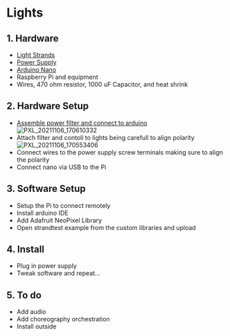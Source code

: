 # Lights
## 1. Hardware
* [Light Strands][Strand]
* [Power Supply][power] 
* [Arduino Nano][nano] 
* Raspberry Pi and equipment
* Wires, 470 ohm resistor, 1000 uF Capacitor, and heat shrink

[strand]:  https://www.amazon.com/gp/product/B014QZNC1S/ref=ppx_yo_dt_b_asin_title_o02_s00?ie=UTF8&psc=1
[power]:  https://www.amazon.com/gp/product/B01LXN7MN3/ref=ppx_yo_dt_b_asin_title_o02_s00?ie=UTF8&psc=1
[nano]:  https://www.amazon.com/gp/product/B0713XK923/ref=ppx_yo_dt_b_asin_title_o08_s01?ie=UTF8&psc=1
[ada]:  https://learn.adafruit.com/adafruit-neopixel-uberguide/basic-connections

## 2. Hardware Setup
* [Assemble power filter and connect to arduino][ada]
![PXL_20211106_170610332](https://user-images.githubusercontent.com/4064492/140619313-5f5bcc7c-cb24-4e38-aea7-a4d8cb5275af.jpg)
* Attach filter and contoll to lights being carefull to align polarity
![PXL_20211106_170553406](https://user-images.githubusercontent.com/4064492/140619410-cb33d329-4d0f-4f5e-8866-9e0698174828.jpg)
* Connect wires to the power supply screw terminals making sure to align the polarity 
* Connect nano via USB to the Pi

## 3. Software Setup
* Setup the Pi to connect remotely
* Install arduino IDE
* Add Adafruit NeoPixel Library
* Open strandtest example from the custom libraries and upload

## 4. Install
* Plug in power supply
* Tweak software and repeat...

## 5. To do
* Add audio
* Add choreography orchestration
* Install outside

